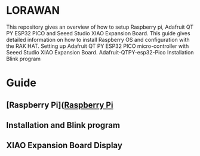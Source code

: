 # LORAWAN

This repository gives an overview of how to setup Raspberry pi, Adafruit QT PY ESP32 PICO and Seeed Studio XIAO Expansion Board. This guide gives detailed information on how to install Raspberry OS and configuration with the RAK HAT. Setting up Adafruit QT PY ESP32 PICO micro-controller with Seeed Studio XIAO Expansion Board.
Adafruit-QTPY-esp32-Pico
Installation 
Blink program

# Guide
## [Raspberry Pi]([Raspberry Pi](https://github.com/nikhilramini/Adafruit-QTPY-esp32-Pico/blob/main/Raspberry%20Pi)
## Installation and Blink program
## XIAO Expansion Board Display
